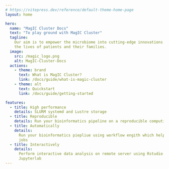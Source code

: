 ```yaml
---
# https://vitepress.dev/reference/default-theme-home-page
layout: home

hero:
  name: "MagIC Cluster Docs"
  text: "To play ground with MagIC Cluster"
  tagline:
    Our aim is to empower the microbiome into cutting-edge innovations that will transform
    the lives of patients and their families.
  image:
    src: /magic_logo.png
    alt: MagIC-Cluster-Docs
  actions:
    - theme: brand
      text: What is MagIC Cluster?
      link: /docs/guide/what-is-magic-cluster
    - theme: alt
      text: Quickstart
      link: /docs/guide/getting-started

features:
  - title: High performance
    details: SLURM systemd and Lustre storage
  - title: Reproducible
    details: Run your bioinformatics pipeline on a reproducible computing environment
  - title: Automatically
    details:
      Run your bioinformatics piepliue using workflow engith which help you to manager
      jobs
  - title: Interactively
    details:
      Perform interactive data analysis on remote server using Rstudio server or
      Jupyterlab
---
```

